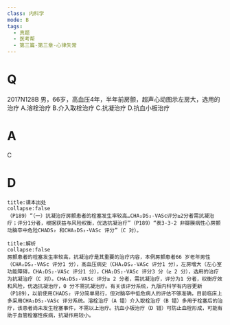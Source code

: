 ```yaml
---
class: 内科学
mode: B
tags:
  - 真题
  - 医考帮
  - 第三篇-第三章-心律失常
---
```


# Q
2017N128B 男，66岁，高血压4年，半年前房颤，超声心动图示左房大，选用的治疗
A.溶栓治疗
B.介入取栓治疗
C.抗凝治疗
D.抗血小板治疗

# A
C
# D
```ad-note
title:课本出处
collapse:false
（P189）“（一）抗凝治疗房颤患者的栓塞发生率较高…CHA₂DS₂-VASc评分≥2分者需抗凝治疗；评分1分者，根据获益与风险权衡，优选抗凝治疗”（P189）“表3-3-2 非瓣膜病性心房颤动脑卒中危险CHADS₂ 和CHA₂DS₂-VASc 评分”（C 对）。
```

```ad-summary
title:解析
collapse:false
房颤患者的栓塞发生率较高，抗凝治疗是其重要的治疗内容，本例房颤患者66 岁老年男性（CHA₂DS₂-VASc 评分1 分），高血压病史（CHA₂DS₂-VASc 评分1 分），左房增大（左心室功能障碍，CHA₂DS₂-VASc 评分1 分），CHA₂DS₂-VASc 评分3 分（≥ 2 分），选用的治疗为抗凝治疗（C 对）。CHA₂DS₂-VASc 评分≥ 2 分者，需抗凝治疗，评分为1 分者，权衡疗效和风险，优选抗凝治疗，0 分不需抗凝治疗。有关该评分系统，九版内科学有内容更新（P189），以前使用CHADS₂ 评分简单易行，但对脑卒中低危病人的评估不够准确，目前临床上多采用CHA₂DS₂-VASc 评分系统。溶栓治疗（A 错）介入取栓治疗（B 错）多用于栓塞后的治疗，该患者尚未发生栓塞事件，不需以上治疗。抗血小板治疗（D 错）可防止血栓形成，可能有助于血管栓塞性疾病，抗凝作用较小。
```

